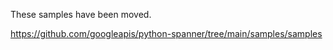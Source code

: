 These samples have been moved.

https://github.com/googleapis/python-spanner/tree/main/samples/samples
